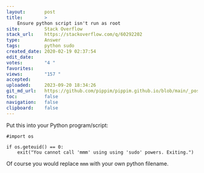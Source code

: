 ```yaml
---
layout:       post
title:        >
    Ensure python script isn't run as root
site:         Stack Overflow
stack_url:    https://stackoverflow.com/q/60292202
type:         Answer
tags:         python sudo
created_date: 2020-02-19 02:37:54
edit_date:    
votes:        "4 "
favorites:    
views:        "157 "
accepted:     
uploaded:     2023-09-20 18:34:26
git_md_url:   https://github.com/pippim/pippim.github.io/blob/main/_posts/2020/2020-02-19-Ensure-python-script-isn_t-run-as-root.md
toc:          false
navigation:   false
clipboard:    false
---
```


Put this into your Python program/script:

``` 
#import os

if os.geteuid() == 0:
    exit("You cannot call 'mmm' using using 'sudo' powers. Exiting.")
```

Of course you would replace `mmm` with your own python filename.
